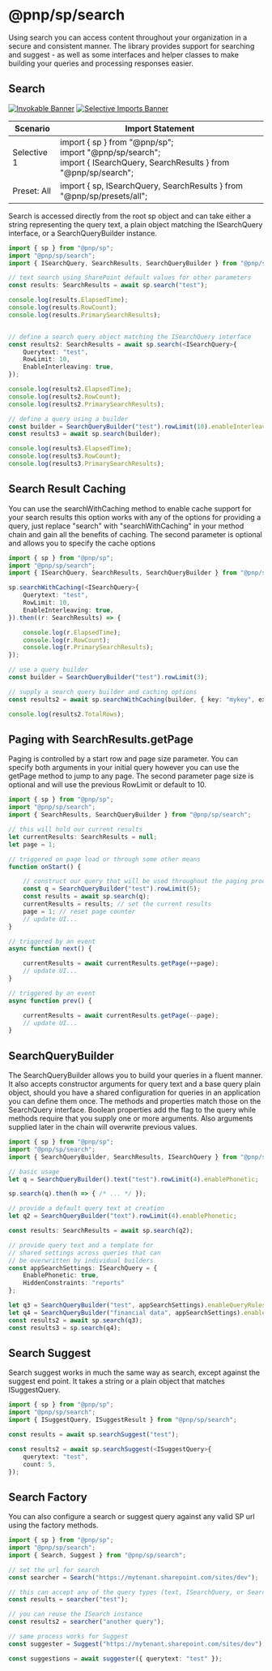 # @pnp/sp/search

Using search you can access content throughout your organization in a secure and consistent manner. The library provides support for searching and suggest - as well as some interfaces and helper classes to make building your queries and processing responses easier.

## Search

[![Invokable Banner](https://img.shields.io/badge/Invokable-informational.svg)](../concepts/invokable.md) [![Selective Imports Banner](https://img.shields.io/badge/Selective%20Imports-informational.svg)](../concepts/selective-imports.md)  

|Scenario|Import Statement|
|--|--|
|Selective 1|import { sp } from "@pnp/sp";<br />import "@pnp/sp/search";<br />import { ISearchQuery, SearchResults } from "@pnp/sp/search";|
|Preset: All|import { sp, ISearchQuery, SearchResults } from "@pnp/sp/presets/all";|

Search is accessed directly from the root sp object and can take either a string representing the query text, a plain object matching the ISearchQuery interface, or a SearchQueryBuilder instance.

```TypeScript
import { sp } from "@pnp/sp";
import "@pnp/sp/search";
import { ISearchQuery, SearchResults, SearchQueryBuilder } from "@pnp/sp/search";

// text search using SharePoint default values for other parameters
const results: SearchResults = await sp.search("test");

console.log(results.ElapsedTime);
console.log(results.RowCount);
console.log(results.PrimarySearchResults);


// define a search query object matching the ISearchQuery interface
const results2: SearchResults = await sp.search(<ISearchQuery>{
    Querytext: "test",
    RowLimit: 10,
    EnableInterleaving: true,
});

console.log(results2.ElapsedTime);
console.log(results2.RowCount);
console.log(results2.PrimarySearchResults);

// define a query using a builder
const builder = SearchQueryBuilder("test").rowLimit(10).enableInterleaving.enableQueryRules.processPersonalFavorites;
const results3 = await sp.search(builder);

console.log(results3.ElapsedTime);
console.log(results3.RowCount);
console.log(results3.PrimarySearchResults);
```

## Search Result Caching

You can use the searchWithCaching method to enable cache support for your search results this option works with any of the options for providing a query, just replace "search" with "searchWithCaching" in your method chain and gain all the benefits of caching. The second parameter is optional and allows you to specify the cache options

```TypeScript
import { sp } from "@pnp/sp";
import "@pnp/sp/search";
import { ISearchQuery, SearchResults, SearchQueryBuilder } from "@pnp/sp/search";

sp.searchWithCaching(<ISearchQuery>{
    Querytext: "test",
    RowLimit: 10,
    EnableInterleaving: true,
}).then((r: SearchResults) => {

    console.log(r.ElapsedTime);
    console.log(r.RowCount);
    console.log(r.PrimarySearchResults);
});

// use a query builder
const builder = SearchQueryBuilder("test").rowLimit(3);

// supply a search query builder and caching options
const results2 = await sp.searchWithCaching(builder, { key: "mykey", expiration: dateAdd(new Date(), "month", 1) });

console.log(results2.TotalRows);
```

## Paging with SearchResults.getPage

Paging is controlled by a start row and page size parameter. You can specify both arguments in your initial query however you can use the getPage method to jump to any page. The second parameter page size is optional and will use the previous RowLimit or default to 10.

```TypeScript
import { sp } from "@pnp/sp";
import "@pnp/sp/search";
import { SearchResults, SearchQueryBuilder } from "@pnp/sp/search";

// this will hold our current results
let currentResults: SearchResults = null;
let page = 1;

// triggered on page load or through some other means
function onStart() {

    // construct our query that will be used throughout the paging process, likely from user input
    const q = SearchQueryBuilder("test").rowLimit(5);
    const results = await sp.search(q);
    currentResults = results; // set the current results
    page = 1; // reset page counter
    // update UI...
}

// triggered by an event
async function next() {

    currentResults = await currentResults.getPage(++page);
    // update UI...
}

// triggered by an event
async function prev() {

    currentResults = await currentResults.getPage(--page);
    // update UI...
}
```

## SearchQueryBuilder

The SearchQueryBuilder allows you to build your queries in a fluent manner. It also accepts constructor arguments for query text and a base query plain object, should you have a shared configuration for queries in an application you can define them once. The methods and properties match those on the SearchQuery interface. Boolean properties add the flag to the query while methods require that you supply one or more arguments. Also arguments supplied later in the chain will overwrite previous values.

```TypeScript
import { sp } from "@pnp/sp";
import "@pnp/sp/search";
import { SearchQueryBuilder, SearchResults, ISearchQuery } from "@pnp/sp/search";

// basic usage
let q = SearchQueryBuilder().text("test").rowLimit(4).enablePhonetic;

sp.search(q).then(h => { /* ... */ });

// provide a default query text at creation
let q2 = SearchQueryBuilder("text").rowLimit(4).enablePhonetic;

const results: SearchResults = await sp.search(q2);

// provide query text and a template for
// shared settings across queries that can
// be overwritten by individual builders
const appSearchSettings: ISearchQuery = {
    EnablePhonetic: true,
    HiddenConstraints: "reports"
};

let q3 = SearchQueryBuilder("test", appSearchSettings).enableQueryRules;
let q4 = SearchQueryBuilder("financial data", appSearchSettings).enableSorting.enableStemming;
const results2 = await sp.search(q3);
const results3 = sp.search(q4);
```

## Search Suggest

Search suggest works in much the same way as search, except against the suggest end point. It takes a string or a plain object that matches ISuggestQuery.

```TypeScript
import { sp } from "@pnp/sp";
import "@pnp/sp/search";
import { ISuggestQuery, ISuggestResult } from "@pnp/sp/search";

const results = await sp.searchSuggest("test");

const results2 = await sp.searchSuggest(<ISuggestQuery>{
    querytext: "test",
    count: 5,
});
```

## Search Factory

You can also configure a search or suggest query against any valid SP url using the factory methods.

```TypeScript
import { sp } from "@pnp/sp";
import "@pnp/sp/search";
import { Search, Suggest } from "@pnp/sp/search";

// set the url for search
const searcher = Search("https://mytenant.sharepoint.com/sites/dev");

// this can accept any of the query types (text, ISearchQuery, or SearchQueryBuilder)
const results = searcher("test");

// you can reuse the ISearch instance
const results2 = searcher("another query");

// same process works for Suggest
const suggester = Suggest("https://mytenant.sharepoint.com/sites/dev");

const suggestions = await suggester({ querytext: "test" });
```
